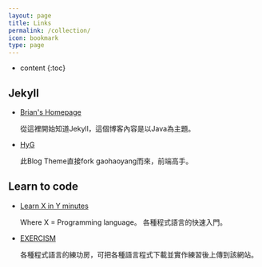```yaml
---
layout: page
title: Links
permalink: /collection/
icon: bookmark
type: page
---
```


* content
{:toc}

## Jekyll

* [Brian's Homepage](http://brianway.github.io/)

    從這裡開始知道Jekyll，這個博客內容是以Java為主題。

* [HyG](https://gaohaoyang.github.io/)

    此Blog Theme直接fork gaohaoyang而來，前端高手。

## Learn to code

* [Learn X in Y minutes](https://learnxinyminutes.com/)

    Where X = Programming language。
    各種程式語言的快速入門。
    
* [EXERCISM](http://exercism.io/)

    各種程式語言的練功房，可把各種語言程式下載並實作練習後上傳到該網站。